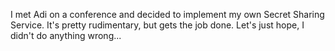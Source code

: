 I met Adi on a conference and decided to implement my own Secret Sharing Service.
It's pretty rudimentary, but gets the job done. Let's just hope, I didn't do anything wrong...
